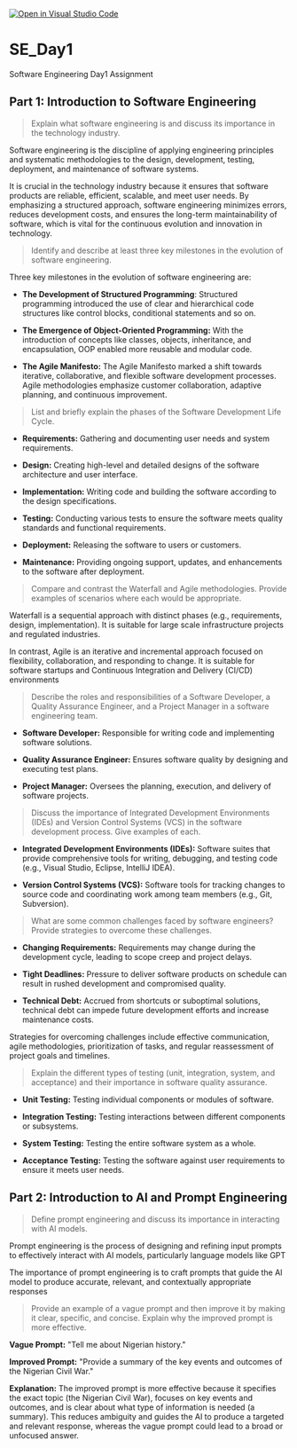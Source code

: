 [![Open in Visual Studio Code](https://classroom.github.com/assets/open-in-vscode-2e0aaae1b6195c2367325f4f02e2d04e9abb55f0b24a779b69b11b9e10269abc.svg)](https://classroom.github.com/online_ide?assignment_repo_id=15614123&assignment_repo_type=AssignmentRepo)
# SE_Day1

Software Engineering Day1 Assignment

## Part 1: Introduction to Software Engineering

> Explain what software engineering is and discuss its importance in the technology industry.

Software engineering is the discipline of applying engineering principles and
systematic methodologies to the design, development, testing, deployment, and
maintenance of software systems.

It is crucial in the technology industry because it ensures that software
products are reliable, efficient, scalable, and meet user needs. By emphasizing
a structured approach, software engineering minimizes errors, reduces
development costs, and ensures the long-term maintainability of software, which
is vital for the continuous evolution and innovation in technology.

> Identify and describe at least three key milestones in the evolution of software engineering.

Three key milestones in the evolution of software engineering are:

- **The Development of Structured Programming**: Structured programming
  introduced the use of clear and hierarchical code structures like control
  blocks, conditional statements and so on.

- **The Emergence of Object-Oriented Programming:** With the introduction of
  concepts like classes, objects, inheritance, and encapsulation, OOP enabled
  more reusable and modular code.

- **The Agile Manifesto:** The Agile Manifesto marked a shift towards iterative,
  collaborative, and flexible software development processes. Agile
  methodologies emphasize customer collaboration, adaptive planning, and
  continuous improvement.

> List and briefly explain the phases of the Software Development Life Cycle.

- **Requirements:** Gathering and documenting user needs and system
  requirements.

- **Design:** Creating high-level and detailed designs of the software
  architecture and user interface.

- **Implementation:** Writing code and building the software according to the
  design specifications.

- **Testing:** Conducting various tests to ensure the software meets quality
  standards and functional requirements.

- **Deployment:** Releasing the software to users or customers.

- **Maintenance:** Providing ongoing support, updates, and enhancements to the
  software after deployment.

> Compare and contrast the Waterfall and Agile methodologies. Provide examples of scenarios where each would be appropriate.

Waterfall is a sequential approach with distinct phases (e.g., requirements,
design, implementation). It is suitable for large scale infrastructure projects
and regulated industries.

In contrast, Agile is an iterative and incremental approach focused on
flexibility, collaboration, and responding to change. It is suitable for
software startups and Continuous Integration and Delivery (CI/CD) environments

> Describe the roles and responsibilities of a Software Developer, a Quality Assurance Engineer, and a Project Manager in a software engineering team.

- **Software Developer:** Responsible for writing code and implementing software solutions.

- **Quality Assurance Engineer:** Ensures software quality by designing and executing test plans.

- **Project Manager:** Oversees the planning, execution, and delivery of software projects.

> Discuss the importance of Integrated Development Environments (IDEs) and Version Control Systems (VCS) in the software development process. Give examples of each.

- **Integrated Development Environments (IDEs):** Software suites that provide comprehensive tools for writing, debugging, and testing code (e.g., Visual Studio, Eclipse, IntelliJ IDEA).

- **Version Control Systems (VCS):** Software tools for tracking changes to source code and coordinating work among team members (e.g., Git, Subversion).

> What are some common challenges faced by software engineers? Provide strategies to overcome these challenges.

- **Changing Requirements:** Requirements may change during the development cycle, leading to scope creep and project delays.

- **Tight Deadlines:** Pressure to deliver software products on schedule can result in rushed development and compromised quality.

- **Technical Debt:** Accrued from shortcuts or suboptimal solutions, technical debt can impede future development efforts and increase maintenance costs.

Strategies for overcoming challenges include effective communication, agile methodologies, prioritization of tasks, and regular reassessment of project goals and timelines.

> Explain the different types of testing (unit, integration, system, and acceptance) and their importance in software quality assurance.

- **Unit Testing:** Testing individual components or modules of software.

- **Integration Testing:** Testing interactions between different components or subsystems.

- **System Testing:** Testing the entire software system as a whole.

- **Acceptance Testing:** Testing the software against user requirements to ensure it meets user needs.


## Part 2: Introduction to AI and Prompt Engineering

> Define prompt engineering and discuss its importance in interacting with AI models.

Prompt engineering is the process of designing and refining input prompts to effectively interact with AI models, particularly language models like GPT

The importance of prompt engineering is to craft prompts that guide the AI model to produce accurate, relevant, and contextually appropriate responses

> Provide an example of a vague prompt and then improve it by making it clear, specific, and concise. Explain why the improved prompt is more effective.

**Vague Prompt:** "Tell me about Nigerian history."

**Improved Prompt:** "Provide a summary of the key events and outcomes of the Nigerian Civil War."

**Explanation:** The improved prompt is more effective because it specifies the exact topic (the Nigerian Civil War), focuses on key events and outcomes, and is clear about what type of information is needed (a summary). This reduces ambiguity and guides the AI to produce a targeted and relevant response, whereas the vague prompt could lead to a broad or unfocused answer.
